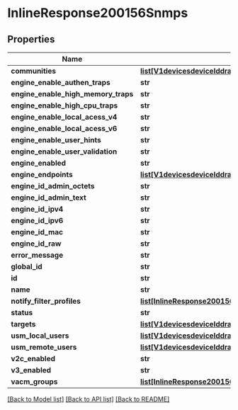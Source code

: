 # InlineResponse200156Snmps

## Properties
Name | Type | Description | Notes
------------ | ------------- | ------------- | -------------
**communities** | [**list[V1devicesdeviceIddraftDraftSnmpCommunities]**](V1devicesdeviceIddraftDraftSnmpCommunities.md) |  | [optional] 
**engine_enable_authen_traps** | **str** |  | [optional] 
**engine_enable_high_memory_traps** | **str** |  | [optional] 
**engine_enable_high_cpu_traps** | **str** |  | [optional] 
**engine_enable_local_acess_v4** | **str** |  | [optional] 
**engine_enable_local_acess_v6** | **str** |  | [optional] 
**engine_enable_user_hints** | **str** |  | [optional] 
**engine_enable_user_validation** | **str** |  | [optional] 
**engine_enabled** | **str** |  | [optional] 
**engine_endpoints** | [**list[V1devicesdeviceIddraftDraftSnmpEngineEndpoints]**](V1devicesdeviceIddraftDraftSnmpEngineEndpoints.md) |  | [optional] 
**engine_id_admin_octets** | **str** |  | [optional] 
**engine_id_admin_text** | **str** |  | [optional] 
**engine_id_ipv4** | **str** |  | [optional] 
**engine_id_ipv6** | **str** |  | [optional] 
**engine_id_mac** | **str** |  | [optional] 
**engine_id_raw** | **str** |  | [optional] 
**error_message** | **str** |  | [optional] 
**global_id** | **str** |  | [optional] 
**id** | **str** |  | [optional] 
**name** | **str** |  | [optional] 
**notify_filter_profiles** | [**list[InlineResponse200156NotifyFilterProfiles]**](InlineResponse200156NotifyFilterProfiles.md) |  | [optional] 
**status** | **str** |  | [optional] 
**targets** | [**list[V1devicesdeviceIddraftDraftSnmpTargets]**](V1devicesdeviceIddraftDraftSnmpTargets.md) |  | [optional] 
**usm_local_users** | [**list[V1devicesdeviceIddraftDraftSnmpUsmLocalUsers]**](V1devicesdeviceIddraftDraftSnmpUsmLocalUsers.md) |  | [optional] 
**usm_remote_users** | [**list[V1devicesdeviceIddraftDraftSnmpUsmRemoteUsers]**](V1devicesdeviceIddraftDraftSnmpUsmRemoteUsers.md) |  | [optional] 
**v2c_enabled** | **str** |  | [optional] 
**v3_enabled** | **str** |  | [optional] 
**vacm_groups** | [**list[InlineResponse200156VacmGroups]**](InlineResponse200156VacmGroups.md) |  | [optional] 

[[Back to Model list]](../README.md#documentation-for-models) [[Back to API list]](../README.md#documentation-for-api-endpoints) [[Back to README]](../README.md)

